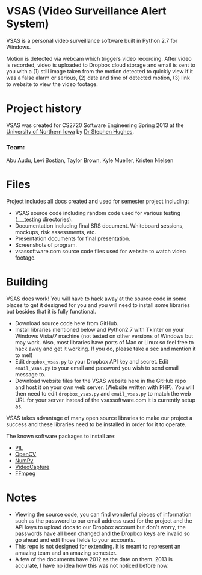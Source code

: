 VSAS (Video Surveillance Alert System)
======================================

VSAS is	a personal video surveillance software built in Python 2.7 for Windows.

Motion is detected via webcam which triggers video recording. After video is recorded, video is uploaded to Dropbox cloud storage and email is sent to you with a (1) still image taken from the motion detected to quickly view if it was a false alarm or serious, (2) date and time of detected motion, (3) link to website to view the video footage. 

Project history
===============

VSAS was created for CS2720 Software Engineering Spring 2013 at the [University of Northern Iowa](www.uni.edu) by [Dr Stephen Hughes](http://www.uni.edu/sthughes/). 

### Team:
Abu Audu, Levi Bostian, Taylor Brown, Kyle Mueller, Kristen Nielsen

Files
=====
Project includes all docs created and used for semester project including:
* VSAS source code including random code used for various testing (___testing directories).
* Documentation including final SRS document. Whiteboard sessions, mockups, risk assessments, etc.
* Presentation documents for final presentation.
* Screenshots of program.
* vsassoftware.com source code files used for website to watch video footage.

Building
========
VSAS does work! You will have to hack away at the source code in some places to get it designed for you and you will need to install some libraries but besides that it is fully functional.
* Download source code here from GitHub.
* Install libraries mentioned below and Python2.7 with TkInter on your Windows Vista/7 machine (not tested on other versions of Windows but may work. Also, most libraries have ports of Mac or Linux so feel free to hack away and get it working. If you do, please take a sec and mention it to me!)
* Edit `dropbox_vsas.py` to your Dropbox API key and secret. Edit `email_vsas.py` to your email and password you wish to send email message to.
* Download website files for the VSAS website here in the GitHub repo and host it on your own web server. (Website written with PHP). You will then need to edit `dropbox_vsas.py` and `email_vsas.py` to match the web URL for your server instead of the vsassoftware.com it is currently setup as. 

VSAS takes advantage of many open source libraries to make our project a success and these libraries need to be installed in order for it to operate.  

The known software packages to install are:
* [PIL](http://www.pythonware.com/products/pil/)
* [OpenCV](http://opencv.org/downloads.html)
* [NumPy](https://pypi.python.org/pypi/numpy)
* [VideoCapture](http://videocapture.sourceforge.net/)
* [FFmpeg](http://ffmpeg.zeranoe.com/builds/)

Notes
=====
* Viewing the source code, you can find wonderful pieces of information such as the password to our email address used for the project and the API keys to upload docs to our Dropbox account but don't worry, the passwords have all been changed and the Dropbox keys are invalid so go ahead and edit those fields to your accounts. 
* This repo is not designed for extending. It is meant to represent an amazing team and an amazing semester. 
* A few of the documents have 2012 as the date on them. 2013 is accurate, I have no idea how this was not noticed before now.